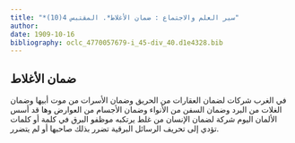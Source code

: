 ```yaml
---
title: "*سير العلم والاجتماع : ضمان الأغلاط*. المقتبس 4(10)"
author: 
date: 1909-10-16
bibliography: oclc_4770057679-i_45-div_40.d1e4328.bib
---
```




##  ضمان الأغلاط 


 في الغرب شركات لضمان العقارات من الحريق وضمان الأسرات من موت أبيها وضمان الغلات من البرد وضمان السفن من الأنواء وضمان الأجسام من العوارض وها قد أسس الألمان اليوم شركة لضمان الإنسان من غلط يرتكبه موظفو البرق في كلمة أو كلمات تؤدي إلى تحريف الرسائل البرقية تضرر بذلك صاحبها أو لم يتضرر. 
